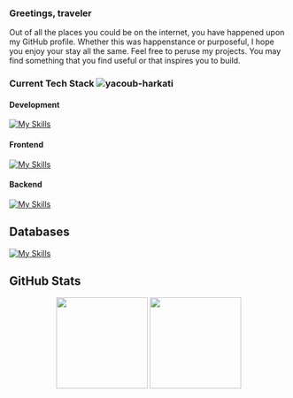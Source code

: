 ### Greetings, traveler
Out of all the places you could be on the internet, you have happened upon my GitHub profile. Whether this was happenstance or purposeful, I hope you enjoy your stay all the same.
Feel free to peruse my projects. You may find something that you find useful or that inspires you to build.

###  Current Tech Stack <img src="https://komarev.com/ghpvc/?username=yacoub-harkati&label=Profile%20views&color=478778&style=flat" alt="yacoub-harkati" /> 

#### Development
[![My Skills](https://skillicons.dev/icons?i=js,ts,c,py,rust)](https://skillicons.dev)
#### Frontend
[![My Skills](https://skillicons.dev/icons?i=react,nextjs,html,css,sass,tailwind,bootstrap,materialui,redux,webpack,regex)](https://skillicons.dev)
#### Backend
[![My Skills](https://skillicons.dev/icons?i=nodejs,express,graphql,postman,linux,bash)](https://skillicons.dev)

## Databases

[![My Skills](https://skillicons.dev/icons?i=mongodb,mysql,postgres,firebase,prisma,supabase)](https://skillicons.dev)
## GitHub Stats

<div align="center">
    <img height="165em" src="https://github-readme-stats.vercel.app/api?username=yacoub-harkati&show_icons=true&theme=dark&include_all_commits=true&count_private=true" alt=""/>
    <img height="165em" src="https://github-readme-stats.vercel.app/api/top-langs/?username=yacoub-harkati&layout=compact&langs_count=7&theme=dark" alt=""/>
</div>


